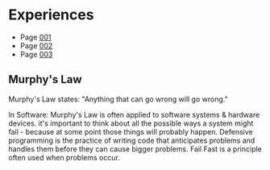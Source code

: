
# Experiences

 * Page [001](001.md)
 * Page [002](002.md)
 * Page [003](003.md)


## Murphy's Law
Murphy's Law states: "Anything that can go wrong will go wrong."  

In Software:
Murphy's Law is often applied to software systems & hardware devices. it's important to think about all the possible ways a system might fail - because at some point those things will probably happen. Defensive programming is the practice of writing code that anticipates problems and handles them before they can cause bigger problems. Fail Fast is a principle often used when problems occur.

